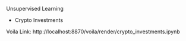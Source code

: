 Unsupervised Learning 
- Crypto Investments

Voila Link: http://localhost:8870/voila/render/crypto_investments.ipynb
